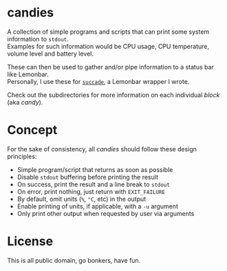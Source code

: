 # candies

A collection of simple programs and scripts that can print some system information to `stdout`.   
Examples for such information would be CPU usage, CPU temperature, volume level and battery level.

These can then be used to gather and/or pipe information to a status bar like Lemonbar.   
Personally, I use these for [`succade`](https://github.com/domsson/succade), a Lemonbar wrapper I wrote.

Check out the subdirectories for more information on each individual _block_ (aka _candy_).

# Concept

For the sake of consistency, all _candies_ should follow these design principles:

- Simple program/script that returns as soon as possible
- Disable `stdout` buffering before printing the result
- On success, print the result and a line break to `stdout`
- On error, print nothing, just return with `EXIT_FAILURE`
- By default, omit units (`%`, `°C`, etc) in the output
- Enable printing of units, if applicable, with a `-u` argument
- Only print other output when requested by user via arguments

# License

This is all public domain, go bonkers, have fun.
